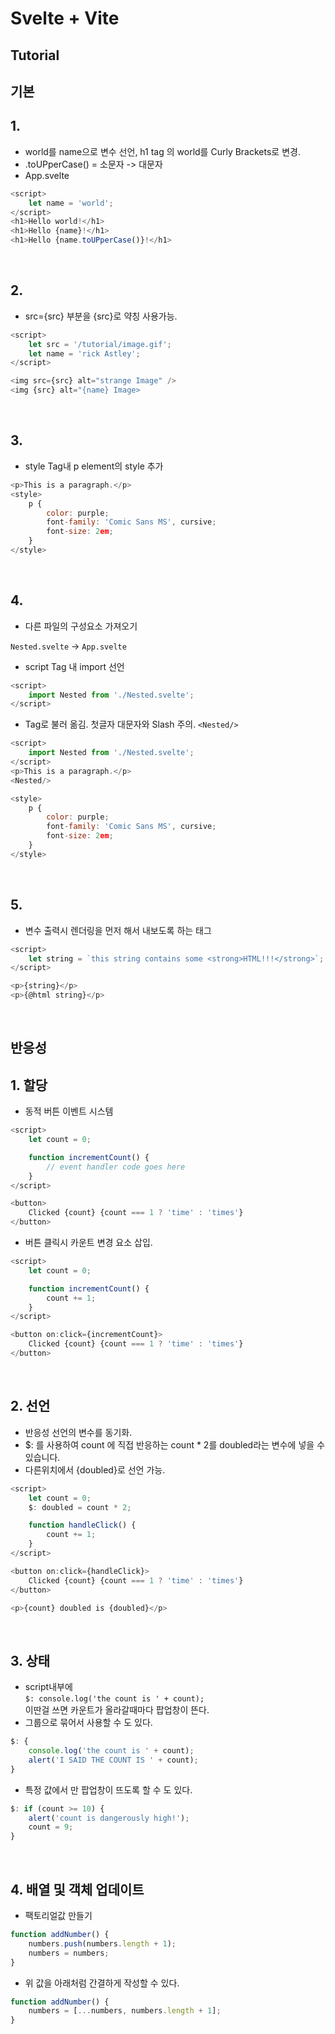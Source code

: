 # Svelte + Vite

## Tutorial

## 기본

## 1. 

- world를 name으로 변수 선언, h1 tag 의 world를  Curly Brackets로 변경.
- .toUPperCase() = 소문자 -> 대문자
- App.svelte

```javascript
<script>
    let name = 'world';
</script>
<h1>Hello world!</h1>  
<h1>Hello {name}!</h1>  
<h1>Hello {name.toUPperCase()}!</h1>  
```
<br>

## 2.

- src={src} 부분을 {src}로 약칭 사용가능. 

```javascript
<script>
    let src = '/tutorial/image.gif';
    let name = 'rick Astley';
</script>

<img src={src} alt="strange Image" />
<img {src} alt="{name} Image>
```
<br>

## 3.

- style Tag내 p element의 style 추가

```javascript
<p>This is a paragraph.</p>
<style>
	p {
		color: purple;
		font-family: 'Comic Sans MS', cursive;
		font-size: 2em;
	}
</style>
```
<br>

## 4.

- 다른 파일의 구성요소 가져오기

`Nested.svelte` -> `App.svelte`

- script Tag 내 import 선언

```javascript
<script>
	import Nested from './Nested.svelte';
</script>
```

- Tag로 불러 옮김. 첫글자 대문자와 Slash 주의.
`<Nested/>`


```javascript
<script>
    import Nested from './Nested.svelte';
</script>
<p>This is a paragraph.</p>
<Nested/>

<style>
	p {
		color: purple;
		font-family: 'Comic Sans MS', cursive;
		font-size: 2em;
	}
</style>
```
<br>

## 5.

- 변수 출력시 렌더링을 먼저 해서 내보도록 하는 태그

```javascript
<script>
	let string = `this string contains some <strong>HTML!!!</strong>`;
</script>

<p>{string}</p>
<p>{@html string}</p>
```
<br>

## 반응성

## 1. 할당

- 동적 버튼 이벤트 시스템

```javascript
<script>
	let count = 0;

	function incrementCount() {
		// event handler code goes here
	}
</script>

<button>
	Clicked {count} {count === 1 ? 'time' : 'times'}
</button>
```

- 버튼 클릭시 카운트 변경 요소 삽입.  
```javascript
<script>
	let count = 0;

	function incrementCount() {
        count += 1;
	}
</script>

<button on:click={incrementCount}>
	Clicked {count} {count === 1 ? 'time' : 'times'}
</button>
```
<br>

## 2. 선언

- 반응성 선언의 변수를 동기화.
- $: 를 사용하여 count 에 직접 반응하는 count * 2를 doubled라는 변수에 넣을 수 있습니다.
- 다른위치에서 {doubled}로 선언 가능.

```javascript
<script>
	let count = 0;
	$: doubled = count * 2;

	function handleClick() {
		count += 1;
	}
</script>

<button on:click={handleClick}>
	Clicked {count} {count === 1 ? 'time' : 'times'}
</button>

<p>{count} doubled is {doubled}</p>
```
<br>

## 3. 상태

- script내부에  
`$: console.log('the count is ' + count);`  
이딴걸 쓰면 카운트가 올라갈때마다 팝업창이 뜬다.
- 그룹으로 묶어서 사용할 수 도 있다.

```javascript
$: {
	console.log('the count is ' + count);
	alert('I SAID THE COUNT IS ' + count);
}
```

- 특정 값에서 만 팝업창이 뜨도록 할 수 도 있다. 

```javascript
$: if (count >= 10) {
	alert('count is dangerously high!');
	count = 9;
}
```
<br>

## 4. 배열 및 객체 업데이트

- 팩토리얼값 만들기

```javascript
function addNumber() {
	numbers.push(numbers.length + 1);
	numbers = numbers;
}
```

- 위 값을 아래처럼 간결하게 작성할 수 있다.

```javascript
function addNumber() {
	numbers = [...numbers, numbers.length + 1];
}
```
